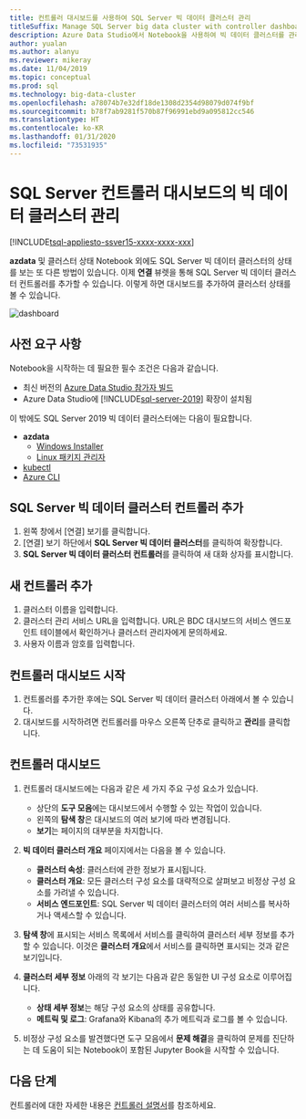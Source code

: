 ```yaml
---
title: 컨트롤러 대시보드를 사용하여 SQL Server 빅 데이터 클러스터 관리
titleSuffix: Manage SQL Server big data cluster with controller dashboard
description: Azure Data Studio에서 Notebook을 사용하여 빅 데이터 클러스터를 관리하고 문제를 해결합니다.
author: yualan
ms.author: alanyu
ms.reviewer: mikeray
ms.date: 11/04/2019
ms.topic: conceptual
ms.prod: sql
ms.technology: big-data-cluster
ms.openlocfilehash: a78074b7e32df18de1308d2354d98079d074f9bf
ms.sourcegitcommit: b78f7ab9281f570b87f96991ebd9a095812cc546
ms.translationtype: HT
ms.contentlocale: ko-KR
ms.lasthandoff: 01/31/2020
ms.locfileid: "73531935"
---
```

# <a name="manage-big-data-clusters-for-sql-server-controller-dashboard"></a>SQL Server 컨트롤러 대시보드의 빅 데이터 클러스터 관리

[!INCLUDE[tsql-appliesto-ssver15-xxxx-xxxx-xxx](../includes/tsql-appliesto-ssver15-xxxx-xxxx-xxx.md)]

**azdata** 및 클러스터 상태 Notebook 외에도 SQL Server 빅 데이터 클러스터의 상태를 보는 또 다른 방법이 있습니다. 이제 **연결** 뷰렛을 통해 SQL Server 빅 데이터 클러스터 컨트롤러를 추가할 수 있습니다. 이렇게 하면 대시보드를 추가하여 클러스터 상태를 볼 수 있습니다.

![dashboard](media/manage-with-controller-dashboard/controller-dashboard.png)
## <a name="prerequisites"></a>사전 요구 사항

Notebook을 시작하는 데 필요한 필수 조건은 다음과 같습니다.

* 최신 버전의 [Azure Data Studio 참가자 빌드](https://docs.microsoft.com/sql/big-data-cluster/deploy-big-data-tools?view=sqlallproducts-download-and-install-azure-data-studio-sql-server-2019-release-candidate-rc)
* Azure Data Studio에 [!INCLUDE[sql-server-2019](../includes/sssqlv15-md.md)] 확장이 설치됨

이 밖에도 SQL Server 2019 빅 데이터 클러스터에는 다음이 필요합니다.

* **azdata**
    - [Windows Installer](deploy-install-azdata-installer.md)
    - [Linux 패키지 관리자](deploy-install-azdata-linux-package.md)
* [kubectl](https://kubernetes.io/docs/tasks/tools/install-kubectl/#install-kubectl-binary-using-native-package-management)
* [Azure CLI](/cli/azure/install-azure-cli)

## <a name="add-sql-server-big-data-cluster-controller"></a>SQL Server 빅 데이터 클러스터 컨트롤러 추가

1. 왼쪽 창에서 [연결] 보기를 클릭합니다.
2. [연결] 보기 하단에서 **SQL Server 빅 데이터 클러스터**를 클릭하여 확장합니다.
3. **SQL Server 빅 데이터 클러스터 컨트롤러**를 클릭하여 새 대화 상자를 표시합니다.

## <a name="add-new-controller"></a>새 컨트롤러 추가

1. 클러스터 이름을 입력합니다.
2. 클러스터 관리 서비스 URL을 입력합니다. URL은 BDC 대시보드의 서비스 엔드포인트 테이블에서 확인하거나 클러스터 관리자에게 문의하세요.
3. 사용자 이름과 암호를 입력합니다.

## <a name="launch-controller-dashboard"></a>컨트롤러 대시보드 시작

1. 컨트롤러를 추가한 후에는 SQL Server 빅 데이터 클러스터 아래에서 볼 수 있습니다.
2. 대시보드를 시작하려면 컨트롤러를 마우스 오른쪽 단추로 클릭하고 **관리**를 클릭합니다.

## <a name="controller-dashboard"></a>컨트롤러 대시보드

1. 컨트롤러 대시보드에는 다음과 같은 세 가지 주요 구성 요소가 있습니다.

    - 상단의 **도구 모음**에는 대시보드에서 수행할 수 있는 작업이 있습니다.
    - 왼쪽의 **탐색 창**은 대시보드의 여러 보기에 따라 변경됩니다.
    - **보기**는 페이지의 대부분을 차지합니다.

2. **빅 데이터 클러스터 개요** 페이지에서는 다음을 볼 수 있습니다.

    - **클러스터 속성**: 클러스터에 관한 정보가 표시됩니다.
    - **클러스터 개요**: 모든 클러스터 구성 요소를 대략적으로 살펴보고 비정상 구성 요소를 가려낼 수 있습니다.
    - **서비스 엔드포인트**: SQL Server 빅 데이터 클러스터의 여러 서비스를 복사하거나 액세스할 수 있습니다.

3. **탐색 창**에 표시되는 서비스 목록에서 서비스를 클릭하여 클러스터 세부 정보를 추가할 수 있습니다. 이것은 **클러스터 개요**에서 서비스를 클릭하면 표시되는 것과 같은 보기입니다.

4. **클러스터 세부 정보** 아래의 각 보기는 다음과 같은 동일한 UI 구성 요소로 이루어집니다.

    - **상태 세부 정보**는 해당 구성 요소의 상태를 공유합니다.
    - **메트릭 및 로그**: Grafana와 Kibana의 추가 메트릭과 로그를 볼 수 있습니다.

1. 비정상 구성 요소를 발견했다면 도구 모음에서 **문제 해결**을 클릭하여 문제를 진단하는 데 도움이 되는 Notebook이 포함된 Jupyter Book을 시작할 수 있습니다.

## <a name="next-steps"></a>다음 단계

컨트롤러에 대한 자세한 내용은 [컨트롤러 설명서](concept-controller.md)를 참조하세요.